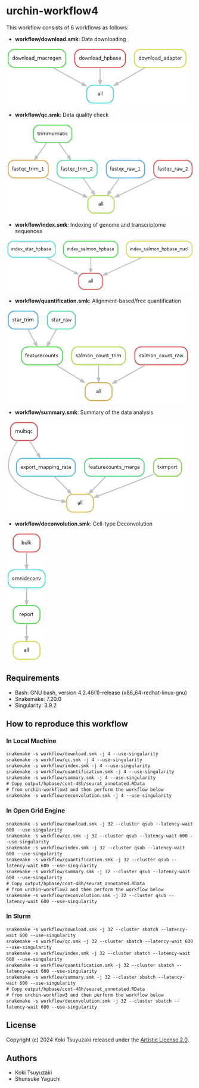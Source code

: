 # urchin-workflow4
This workflow consists of 6 workflows as follows:

- **workflow/download.smk**: Data downloading

![](https://github.com/kokitsuyuzaki/urchin-workflow4/blob/main/plot/download.png?raw=true)

- **workflow/qc.smk**: Deta quality check

![](https://github.com/kokitsuyuzaki/urchin-workflow4/blob/main/plot/qc.png?raw=true)

- **workflow/index.smk**: Indexing of genome and transcriptome sequences

![](https://github.com/kokitsuyuzaki/urchin-workflow4/blob/main/plot/index.png?raw=true)

- **workflow/quantification.smk**: Alignment-based/free quantification

![](https://github.com/kokitsuyuzaki/urchin-workflow4/blob/main/plot/quantification.png?raw=true)

- **workflow/summary.smk**: Summary of the data analysis

![](https://github.com/kokitsuyuzaki/urchin-workflow4/blob/main/plot/summary.png?raw=true)

- **workflow/deconvolution.smk**: Cell-type Deconvolution

![](https://github.com/kokitsuyuzaki/urchin-workflow4/blob/main/plot/deconvolution.png?raw=true)

## Requirements
- Bash: GNU bash, version 4.2.46(1)-release (x86_64-redhat-linux-gnu)
- Snakemake: 7.20.0
- Singularity: 3.9.2

## How to reproduce this workflow
### In Local Machine

```
snakemake -s workflow/download.smk -j 4 --use-singularity
snakemake -s workflow/qc.smk -j 4 --use-singularity
snakemake -s workflow/index.smk -j 4 --use-singularity
snakemake -s workflow/quantification.smk -j 4 --use-singularity
snakemake -s workflow/summary.smk -j 4 --use-singularity
# Copy output/hpbase/cont-48h/seurat_annotated.RData
# from urchin-workflow3 and then perform the workflow below
snakemake -s workflow/deconvolution.smk -j 4 --use-singularity
```

### In Open Grid Engine

```
snakemake -s workflow/download.smk -j 32 --cluster qsub --latency-wait 600 --use-singularity
snakemake -s workflow/qc.smk -j 32 --cluster qsub --latency-wait 600 --use-singularity
snakemake -s workflow/index.smk -j 32 --cluster qsub --latency-wait 600 --use-singularity
snakemake -s workflow/quantification.smk -j 32 --cluster qsub --latency-wait 600 --use-singularity
snakemake -s workflow/summary.smk -j 32 --cluster qsub --latency-wait 600 --use-singularity
# Copy output/hpbase/cont-48h/seurat_annotated.RData
# from urchin-workflow3 and then perform the workflow below
snakemake -s workflow/deconvolution.smk -j 32 --cluster qsub --latency-wait 600 --use-singularity
```

### In Slurm

```
snakemake -s workflow/download.smk -j 32 --cluster sbatch --latency-wait 600 --use-singularity
snakemake -s workflow/qc.smk -j 32 --cluster sbatch --latency-wait 600 --use-singularity
snakemake -s workflow/index.smk -j 32 --cluster sbatch --latency-wait 600 --use-singularity
snakemake -s workflow/quantification.smk -j 32 --cluster sbatch --latency-wait 600 --use-singularity
snakemake -s workflow/summary.smk -j 32 --cluster sbatch --latency-wait 600 --use-singularity
# Copy output/hpbase/cont-48h/seurat_annotated.RData
# from urchin-workflow3 and then perform the workflow below
snakemake -s workflow/deconvolution.smk -j 32 --cluster sbatch --latency-wait 600 --use-singularity
```

## License
Copyright (c) 2024 Koki Tsuyuzaki released under the [Artistic License 2.0](http://www.perlfoundation.org/artistic_license_2_0).

## Authors
- Koki Tsuyuzaki
- Shunsuke Yaguchi